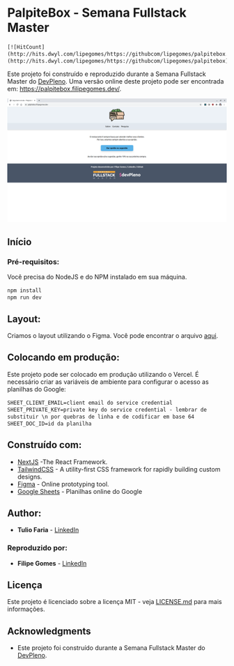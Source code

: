 # PalpiteBox - Semana Fullstack Master

```
[![HitCount](http://hits.dwyl.com/lipegomes/https://githubcom/lipegomes/palpitebox.svg)](http://hits.dwyl.com/lipegomes/https://githubcom/lipegomes/palpitebox)
```



Este projeto foi construído e reproduzido durante a Semana Fullstack Master do [DevPleno](https://devpleno.com). Uma versão online deste projeto pode ser encontrada em: https://palpitebox.filipegomes.dev/.

![](https://github.com/lipegomes/palpitebox/blob/main/print.png)

## 

## Início

### 

### Pré-requisitos:

Você precisa do NodeJS e do NPM instalado em sua máquina.

```
npm install
npm run dev
```

## 

## Layout:

Criamos o layout utilizando o Figma. Você pode encontrar o arquivo [aqui](https://www.figma.com/file/HxvAYhS6l7UDI49u8uLdaC/palpite-box?node-id=0%3A1).

## 

## Colocando em produção:

Este projeto pode ser colocado em produção utilizando o Vercel. É  necessário criar as variáveis de ambiente para configurar o acesso as  planilhas do Google:

```
SHEET_CLIENT_EMAIL=client email do service credential
SHEET_PRIVATE_KEY=private key do service credential - lembrar de substituir \n por quebras de linha e de codificar em base 64
SHEET_DOC_ID=id da planilha
```

## 

## Construído com:

- [NextJS](https://nextjs.org/) -The React Framework.
- [TailwindCSS](https://tailwindcss.com/) - A utility-first CSS framework for rapidly building custom designs.
- [Figma](https://figma.com/) - Online prototyping tool.
- [Google Sheets](https://drive.google.com) - Planilhas online do Google

## 

## Author:

- **Tulio Faria** - [LinkedIn](https://www.linkedin.com/in/tuliofaria/)

### Reproduzido por:

- **Filipe Gomes** - [LinkedIn](https://www.linkedin.com/jobs)

## 

## Licença

Este projeto é licenciado sobre a licença MIT - veja [LICENSE.md](https://github.com/tuliofaria/palpite-box/blob/master/LICENSE.md) para mais informações.

## 

## Acknowledgments

- Este projeto foi construído durante a Semana Fullstack Master do [DevPleno](https://devpleno.com).